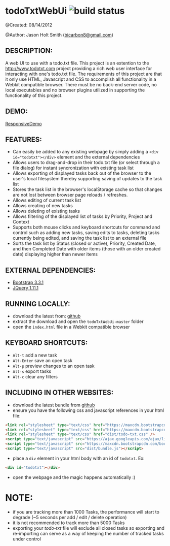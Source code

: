 todoTxtWebUi ![build status](https://travis-ci.org/bicarbon8/todoTxtWebUi.svg)
============
@Created: 08/14/2012

@Author: Jason Holt Smith (<bicarbon8@gmail.com>)

DESCRIPTION:
------------
A web UI to use with a todo.txt file.  This project is an extention to the <http://www.todotxt.com> project
providing a rich web user interface for interacting with one's todo.txt file.  The requirements of this
project are that it only use HTML, Javascript and CSS to accomplish all functionality in a Webkit
compatible browser.  There must be no back-end server code, no local executables and no browser plugins
utilized in supporting the functionality of this project.

DEMO:
------------
[ResponsiveDemo](https://rawgit.com/bicarbon8/todoTxtWebUi/master/index.html)

FEATURES:
------------
- Can easily be added to any existing webpage by simply adding a ```<div id="todotxt"></div>``` element and the external dependencies
- Allows users to drag-and-drop in their todo.txt file (or select through a file dialog) for instant syncronization with existing task list
- Allows exporting of displayed tasks back out of the browser to the user's local filesystem thereby supporting saving of updates to the task list
- Stores the task list in the browser's localStorage cache so that changes are not lost between browser page reloads / refreshes.
- Allows editing of current task list
- Allows creating of new tasks
- Allows deleting of existing tasks
- Allows filtering of the displayed list of tasks by Priority, Project and Context
- Supports both mouse clicks and keyboard shortcuts for command and control such as adding new tasks, saving edits to tasks, deleting tasks currently being edited, and saving the task list to an external file
- Sorts the task list by Status (closed or active), Priority, Created Date, and then Completed Date with older items (those with an older created date) displaying higher than newer items

EXTERNAL DEPENDENCIES:
------------
- [Bootstrap 3.3.1](http://getbootstrap.com/)
- [JQuery 1.11.1](http://jquery.com/)

RUNNING LOCALLY:
------------
- download the latest from: [github](https://github.com/bicarbon8/todoTxtWebUi/archive/master.zip)
- extract the download and open the ```todoTxtWebUi-master``` folder
- open the ```index.html``` file in a Webkit compatible browser

KEYBOARD SHORTCUTS:
------------
- ```Alt-t``` add a new task
- ```Alt-Enter``` save an open task
- ```Alt-p``` preview changes to an open task
- ```Alt-s``` export tasks
- ```Alt-c``` clear any filters

INCLUDING IN OTHER WEBSITES:
------------
- download the latest bundle from [github](https://rawgit.com/bicarbon8/todoTxtWebUi/master/dist/bundle.js)
- ensure you have the following css and javascript references in your html file:
```html
<link rel="stylesheet" type="text/css" href="https://maxcdn.bootstrapcdn.com/bootstrap/3.3.1/css/bootstrap.min.css" />
<link rel="stylesheet" type="text/css" href="https://maxcdn.bootstrapcdn.com/bootstrap/3.3.1/css/bootstrap-theme.min.css" />
<link rel="stylesheet" type="text/css" href="dist/todo-txt.css" />
<script type="text/javascript" src="https://ajax.googleapis.com/ajax/libs/jquery/1.11.1/jquery.min.js"></script>
<script type="text/javascript" src="https://maxcdn.bootstrapcdn.com/bootstrap/3.3.1/js/bootstrap.min.js"></script>
<script type="text/javascript" src="dist/bundle.js"></script>
```
- place a ```div``` element in your html body with an id of ```todotxt```. Ex: 
```html
<div id="todotxt"></div>
```
- open the webpage and the magic happens automatically :)

# NOTE:
- if you are tracking more than 1000 Tasks, the performance will start to degrade (~5 seconds per add / edit / delete operation)
- it is not recommended to track more than 5000 Tasks
- exporting your _todo-txt_ file will exclude all closed tasks so exporting and re-importing can serve as a way of keeping the number of tracked tasks under control